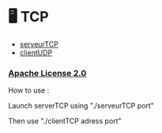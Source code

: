 # 🖥️ TCP
* [serveurTCP](https://github.com/Dizuyte/TCP/blob/main/serveurTCP.c)
* [clientUDP](https://github.com/Dizuyte/TCP/blob/main/clientTCP.c)
  
### [Apache License 2.0](https://github.com/Dizuyte/TCP/blob/main/LICENSE)


How to use :

Launch serverTCP using "./serveurTCP port"

Then use "./clientTCP adress port"
